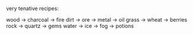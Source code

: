 
very tenative recipes:

wood -> charcoal -> fire
dirt -> ore -> metal -> oil
grass -> wheat -> berries
rock -> quartz -> gems
water -> ice -> fog -> potions